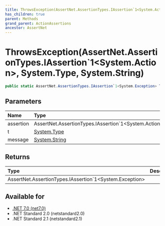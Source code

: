 ```yaml
---
title: ThrowsException(AssertNet.AssertionTypes.IAssertion`1<System.Action>, System.Type, System.String)
has_children: true
parent: Methods
grand_parent: ActionAssertions
ancestor: AssertNet
---
```

# ThrowsException(AssertNet.AssertionTypes.IAssertion`1&lt;System.Action&gt;, System.Type, System.String)

```csharp
public static AssertNet.AssertionTypes.IAssertion`1<System.Exception> ThrowsException(AssertNet.AssertionTypes.IAssertion`1<System.Action> assertion, System.Type t, System.String message);
```

## Parameters
| Name      | Type                                                                        | Description |
|:----------|:----------------------------------------------------------------------------|:------------|
| assertion | AssertNet.AssertionTypes.IAssertion`1<System.Action>                        |             |
| t         | [System.Type](https://learn.microsoft.com/en-us/dotnet/api/system.type)     |             |
| message   | [System.String](https://learn.microsoft.com/en-us/dotnet/api/system.string) |             |


## Returns
| Type                                                    | Description |
|:--------------------------------------------------------|:------------|
| AssertNet.AssertionTypes.IAssertion`1<System.Exception> |             |

## Available for
- [.NET 7.0 (net7.0)](https://versionsof.net/core/7.0/)
- .NET Standard 2.0 (netstandard2.0)
- .NET Standard 2.1 (netstandard2.1)
